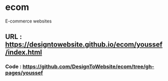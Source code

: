 # ecom
E-commerce websites
## URL : https://designtowebsite.github.io/ecom/youssef/index.html
### Code : https://github.com/DesignToWebsite/ecom/tree/gh-pages/youssef
